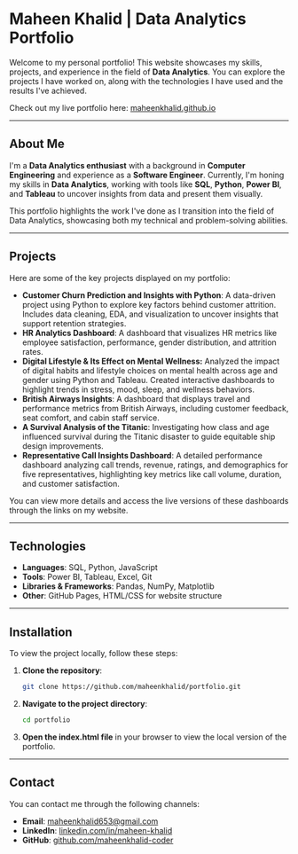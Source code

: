 # **Maheen Khalid | Data Analytics Portfolio**

Welcome to my personal portfolio! This website showcases my skills, projects, and experience in the field of **Data Analytics**. You can explore the projects I have worked on, along with the technologies I have used and the results I've achieved.

Check out my live portfolio here: [maheenkhalid.github.io](https://maheenkhalid-coder.github.io/Data-Analyst-Protfolio/)

---

## **About Me**

I'm a **Data Analytics enthusiast** with a background in **Computer Engineering** and experience as a **Software Engineer**. Currently, I'm honing my skills in **Data Analytics**, working with tools like **SQL**, **Python**, **Power BI**, and **Tableau** to uncover insights from data and present them visually.

This portfolio highlights the work I've done as I transition into the field of Data Analytics, showcasing both my technical and problem-solving abilities.

---

## **Projects**

Here are some of the key projects displayed on my portfolio:

- **Customer Churn Prediction and Insights with Python**: A data-driven project using Python to explore key factors behind customer attrition. Includes data cleaning, EDA, and visualization to uncover insights that support retention strategies.
- **HR Analytics Dashboard**: A dashboard that visualizes HR metrics like employee satisfaction, performance, gender distribution, and attrition rates.
- **Digital Lifestyle & Its Effect on Mental Wellness:** Analyzed the impact of digital habits and lifestyle choices on mental health across age and gender using Python and Tableau. Created interactive dashboards to highlight trends in stress, mood, sleep, and wellness behaviors.
- **British Airways Insights**: A dashboard that displays travel and performance metrics from British Airways, including customer feedback, seat comfort, and cabin staff service.
- **A Survival Analysis of the Titanic**: Investigating how class and age influenced survival during the Titanic disaster to guide equitable ship design improvements.
- **Representative Call Insights Dashboard**: A detailed performance dashboard analyzing call trends, revenue, ratings, and demographics for five representatives, highlighting key metrics like call volume, duration, and customer satisfaction.

You can view more details and access the live versions of these dashboards through the links on my website.

---

## **Technologies**

- **Languages**: SQL, Python, JavaScript
- **Tools**: Power BI, Tableau, Excel, Git
- **Libraries & Frameworks**: Pandas, NumPy, Matplotlib
- **Other**: GitHub Pages, HTML/CSS for website structure

---

## **Installation**

To view the project locally, follow these steps:

1. **Clone the repository**:
    ```bash
    git clone https://github.com/maheenkhalid/portfolio.git
    ```

2. **Navigate to the project directory**:
    ```bash
    cd portfolio
    ```

3. **Open the index.html file** in your browser to view the local version of the portfolio.

---

## **Contact**

You can contact me through the following channels:

- **Email**: [maheenkhalid653@gmail.com](mailto:maheenkhalid653@gmail.com)
- **LinkedIn**: [linkedin.com/in/maheen-khalid](https://www.linkedin.com/in/maheen-khalid-38a0591b0/)
- **GitHub**: [github.com/maheenkhalid-coder](https://github.com/maheenkhalid-coder)
